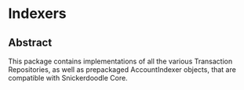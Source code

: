 # Indexers

## Abstract
This package contains implementations of all the various Transaction Repositories, as well as prepackaged AccountIndexer objects, that are compatible with Snickerdoodle Core.